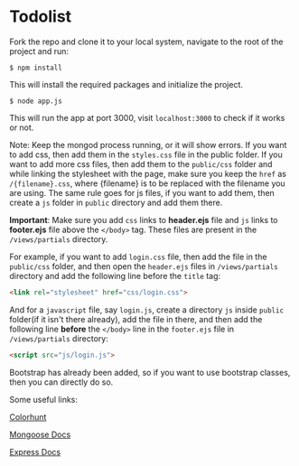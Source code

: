 # Todolist

Fork the repo and clone it to your local system, navigate to the root of the project and run:

`$ npm install`

This will install the required packages and initialize the project.

`$ node app.js`

This will run the app at port 3000, visit `localhost:3000` to check if it works or not.

Note: Keep the mongod process running, or it will show errors. If you want to add css, then add them in the `styles.css` file in the public folder. If you want to add more css files, then add them to the `public/css` folder and while linking the stylesheet with the page, make sure you keep the `href` as `/{filename}.css`, where {filename} is to be replaced with the filename you are using. The same rule goes for js files, if you want to add them, then create a `js` folder in `public` directory and add them there.

**Important**: Make sure you add `css` links to **header.ejs** file and `js` links to **footer.ejs** file above the `</body>` tag. These files are present in the `/views/partials` directory.

For example, if you want to add `login.css` file, then add the file in the `public/css` folder, and then open the `header.ejs` files in `/views/partials` directory and add the following line before the `title` tag:

```html
<link rel="stylesheet" href="css/login.css">
```

And for a `javascript` file, say `login.js`, create a directory `js` inside `public` folder(if it isn't there already), add the file in there, and then add the following line **before** the `</body>` line in the `footer.ejs` file in `/views/partials` directory:

```html
<script src="js/login.js">
```

Bootstrap has already been added, so if you want to use bootstrap classes, then you can directly do so.

Some useful links:

[Colorhunt](https://colorhunt.co)

[Mongoose Docs](https://mongoosejs.com/docs/api/model.html)

[Express Docs](https://expressjs.com/)
